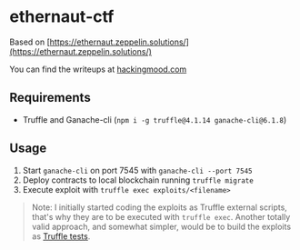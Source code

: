 # ethernaut-ctf
Based on [https://ethernaut.zeppelin.solutions/](https://ethernaut.zeppelin.solutions/)

You can find the writeups at [hackingmood.com](https://hackingmood.com)

## Requirements
- Truffle and Ganache-cli (`npm i -g truffle@4.1.14 ganache-cli@6.1.8`)

## Usage
1. Start `ganache-cli` on port 7545 with `ganache-cli --port 7545`
2. Deploy contracts to local blockchain running `truffle migrate`
3. Execute exploit with `truffle exec exploits/<filename>`

> Note: I initially started coding the exploits as Truffle external scripts, that's why they are to be executed with `truffle exec`. Another totally valid approach, and somewhat simpler, would be to build the exploits as [Truffle tests](https://truffleframework.com/docs/truffle/testing/writing-tests-in-javascript).
